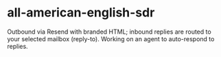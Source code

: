 # all-american-english-sdr
Outbound via Resend with branded HTML; inbound replies are routed to your selected mailbox (reply-to). Working on an agent to auto-respond to replies.
